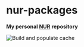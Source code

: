 # nur-packages

**My personal [NUR](https://github.com/nix-community/NUR) repository**

<!-- Remove this if you don't use github actions -->
![Build and populate cache](https://github.com/schmittlauch/nur-packages/workflows/Build%20and%20populate%20cache/badge.svg)
